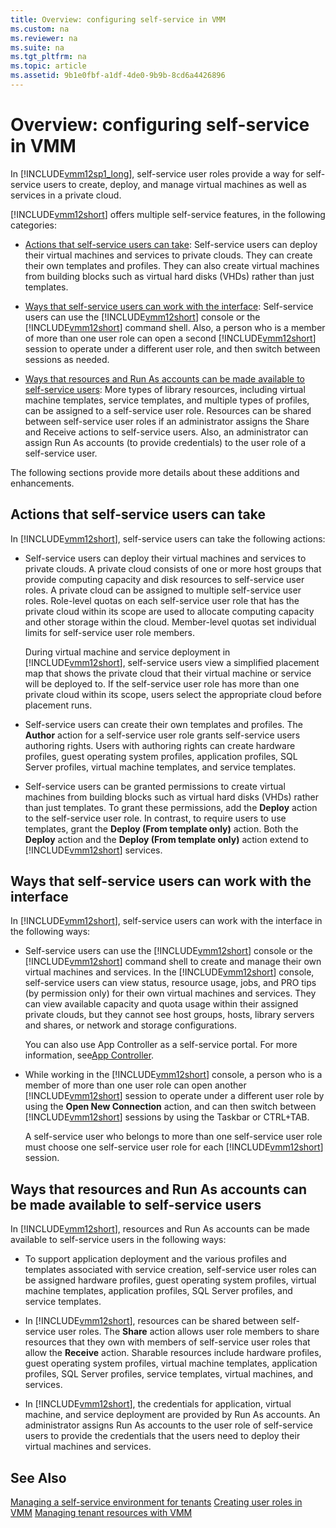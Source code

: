 ```yaml
---
title: Overview: configuring self-service in VMM
ms.custom: na
ms.reviewer: na
ms.suite: na
ms.tgt_pltfrm: na
ms.topic: article
ms.assetid: 9b1e0fbf-a1df-4de0-9b9b-8cd6a4426896
---
```

# Overview: configuring self-service in VMM
In [!INCLUDE[vmm12sp1_long](../Token/vmm12sp1_long_md.md)], self\-service user roles provide a way for self\-service users to create, deploy, and manage virtual machines as well as services in a private cloud.

[!INCLUDE[vmm12short](../Token/vmm12short_md.md)] offers multiple self\-service features, in the following categories:

-   [Actions that self-service users can take](../Topic/Overview--configuring-self-service-in-VMM.md#BKMK_actions): Self\-service users can deploy their virtual machines and services to private clouds. They can create their own templates and profiles. They can also create virtual machines from building blocks such as virtual hard disks \(VHDs\) rather than just templates.

-   [Ways that self-service users can work with the interface](../Topic/Overview--configuring-self-service-in-VMM.md#BKMK_interface): Self\-service users can use the [!INCLUDE[vmm12short](../Token/vmm12short_md.md)] console or the [!INCLUDE[vmm12short](../Token/vmm12short_md.md)] command shell. Also, a person who is a member of more than one user role can open a second [!INCLUDE[vmm12short](../Token/vmm12short_md.md)] session to operate under a different user role, and then switch between sessions as needed.

-   [Ways that resources and Run As accounts can be made available to self-service users](../Topic/Overview--configuring-self-service-in-VMM.md#BKMK_resources): More types of library resources, including virtual machine templates, service templates, and multiple types of profiles, can be assigned to a self\-service user role. Resources can be shared between self\-service user roles if an administrator assigns the Share and Receive actions to self\-service users. Also, an administrator can assign Run As accounts \(to provide credentials\) to the user role of a self\-service user.

The following sections provide more details about these additions and enhancements.

## <a name="BKMK_actions"></a>Actions that self\-service users can take
In [!INCLUDE[vmm12short](../Token/vmm12short_md.md)], self\-service users can take the following actions:

-   Self\-service users can deploy their virtual machines and services to private clouds. A private cloud consists of one or more host groups that provide computing capacity and disk resources to self\-service user roles. A private cloud can be assigned to multiple self\-service user roles. Role\-level quotas on each self\-service user role that has the private cloud within its scope are used to allocate computing capacity and other storage within the cloud. Member\-level quotas set individual limits for self\-service user role members.

    During virtual machine and service deployment in [!INCLUDE[vmm12short](../Token/vmm12short_md.md)], self\-service users view a simplified placement map that shows the private cloud that their virtual machine or service will be deployed to. If the self\-service user role has more than one private cloud within its scope, users select the appropriate cloud before placement runs.

-   Self\-service users can create their own templates and profiles. The **Author** action for a self\-service user role grants self\-service users authoring rights. Users with authoring rights can create hardware profiles, guest operating system profiles, application profiles, SQL Server profiles, virtual machine templates, and service templates.

-   Self\-service users can be granted permissions to create virtual machines from building blocks such as virtual hard disks \(VHDs\) rather than just templates. To grant these permissions, add the **Deploy** action to the self\-service user role. In contrast, to require users to use templates, grant the **Deploy \(From template only\)** action. Both the **Deploy** action and the **Deploy \(From template only\)** action extend to [!INCLUDE[vmm12short](../Token/vmm12short_md.md)] services.

## <a name="BKMK_interface"></a>Ways that self\-service users can work with the interface
In [!INCLUDE[vmm12short](../Token/vmm12short_md.md)], self\-service users can work with the interface in the following ways:

-   Self\-service users can use the [!INCLUDE[vmm12short](../Token/vmm12short_md.md)] console or the [!INCLUDE[vmm12short](../Token/vmm12short_md.md)] command shell to create and manage their own virtual machines and services. In the [!INCLUDE[vmm12short](../Token/vmm12short_md.md)] console, self\-service users can view status, resource usage, jobs, and PRO tips \(by permission only\) for their own virtual machines and services. They can view available capacity and quota usage within their assigned private clouds, but they cannot see host groups, hosts, library servers and shares, or network and storage configurations.

    You can also use App Controller as a self\-service portal. For more information, see[App Controller](http://technet.microsoft.com/library/hh546834.aspx).

-   While working in the [!INCLUDE[vmm12short](../Token/vmm12short_md.md)] console, a person who is a member of more than one user role can open another [!INCLUDE[vmm12short](../Token/vmm12short_md.md)] session to operate under a different user role by using the **Open New Connection** action, and can then switch between [!INCLUDE[vmm12short](../Token/vmm12short_md.md)] sessions by using the Taskbar or CTRL\+TAB.

    A self\-service user who belongs to more than one self\-service user role must choose one self\-service user role for each [!INCLUDE[vmm12short](../Token/vmm12short_md.md)] session.

## <a name="BKMK_resources"></a>Ways that resources and Run As accounts can be made available to self\-service users
In [!INCLUDE[vmm12short](../Token/vmm12short_md.md)], resources and Run As accounts can be made available to self\-service users in the following ways:

-   To support application deployment and the various profiles and templates associated with service creation, self\-service user roles can be assigned hardware profiles, guest operating system profiles, virtual machine templates, application profiles, SQL Server profiles, and service templates.

-   In [!INCLUDE[vmm12short](../Token/vmm12short_md.md)], resources can be shared between self\-service user roles. The **Share** action allows user role members to share resources that they own with members of self\-service user roles that allow the **Receive** action. Sharable resources include hardware profiles, guest operating system profiles, virtual machine templates, application profiles, SQL Server profiles, service templates, virtual machines, and services.

-   In [!INCLUDE[vmm12short](../Token/vmm12short_md.md)], the credentials for application, virtual machine, and service deployment are provided by Run As accounts. An administrator assigns Run As accounts to the user role of self\-service users to provide the credentials that the users need to deploy their virtual machines and services.

## See Also
[Managing a self-service environment for tenants](../Topic/Managing-a-self-service-environment-for-tenants.md)
[Creating user roles in VMM](../Topic/Creating-user-roles-in-VMM.md)
[Managing tenant resources with VMM](../Topic/Managing-tenant-resources-with-VMM.md)

